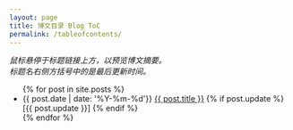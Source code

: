 ```yaml
---
layout: page
title: 博文目录 Blog ToC
permalink: /tableofcontents/
---
```


<div>
  <p><i>鼠标悬停于标题链接上方，以预览博文摘要。<br>标题名右侧方括号中的是最后更新时间。</i></p>
</div>

<ul>
  {% for post in site.posts %}
    <li>
      {{ post.date | date: '%Y-%m-%d'}}
      <a href="{{ post.url }}" title="{{ post.excerpt | remove: '<p>' | remove: '</p>' }}">{{ post.title }}</a>
      {% if post.update %}
          [{{ post.update }}]
      {% endif %}
    </li>
  {% endfor %}
</ul>

